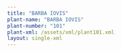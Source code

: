 ```yaml
---
title: "BARBA IOVIS"
plant-name: "BARBA IOVIS"
plant-number: "101"
plant-xml: /assets/xml/plant101.xml
layout: single-xml
---
```

